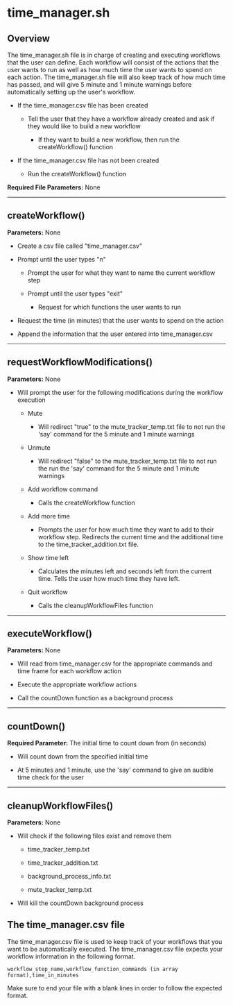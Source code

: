 # time_manager.sh

## Overview 
The time_manager.sh file is in charge of creating and executing workflows that the user can define. Each workflow will consist of the actions that the user wants to run as well as how much time the user wants to spend on each action. The time_manager.sh file will also keep track of how much time has passed, and will give 5 minute and 1 minute warnings before automatically setting up the user's workflow.

* If the time_manager.csv file has been created

    * Tell the user that they have a workflow already created and ask if they would like to build a new workflow 

        * If they want to build a new workflow, then run the createWorkflow() function 

* If the time_manager.csv file has not been created 

    * Run the createWorkflow() function 

**Required File Parameters:** None

***

## createWorkflow()  
**Parameters:** None 

* Create a csv file called "time_manager.csv" 

* Prompt until the user types "n" 

    * Prompt the user for what they want to name the current workflow step

    * Prompt until the user types "exit" 

        * Request for which functions the user wants to run 

* Request the time (in minutes) that the user wants to spend on the action 

* Append the information that the user entered into time_manager.csv
 
***

## requestWorkflowModifications() 
**Parameters:** None 

* Will prompt the user for the following modifications during the workflow execution 

    * Mute 

        * Will redirect "true" to the mute_tracker_temp.txt file to not run the 'say' command for the 5 minute and 1 minute warnings 

    * Unmute  

        * Will redirect "false" to the mute_tracker_temp.txt file to not run the run the 'say' command for the 5 minute and 1 minute warnings 

    * Add workflow command 

        * Calls the createWorkflow function

    * Add more time

        * Prompts the user for how much time they want to add to their workflow step. Redirects the current time and the additional time to the time_tracker_addition.txt file.

    * Show time left

        * Calculates the minutes left and seconds left from the current time. Tells the user how much time they have left.

    * Quit workflow

        * Calls the cleanupWorkflowFiles function
 

***

## executeWorkflow() 
**Parameters:** None 

* Will read from time_manager.csv for the appropriate commands and time frame for each workflow action 

* Execute the appropriate workflow actions 

* Call the countDown function as a background process

***

## countDown() 
**Required Parameter:** The initial time to count down from (in seconds) 

* Will count down from the specified initial time 

* At 5 minutes and 1 minute, use the 'say' command to give an audible time check for the user 

***

## cleanupWorkflowFiles()
**Parameters:** None

* Will check if the following files exist and remove them

    * time_tracker_temp.txt

    * time_tracker_addition.txt

    * background_process_info.txt

    * mute_tracker_temp.txt

* Will kill the countDown background process 


## The time_manager.csv file 
The time_manager.csv file is used to keep track of your workflows that you want to be automatically executed. The time_manager.csv file expects your workflow information in the following format. 

```
workflow_step_name,workflow_function_commands (in array format),time_in_minutes

```

Make sure to end your file with a blank lines in order to follow the expected format.